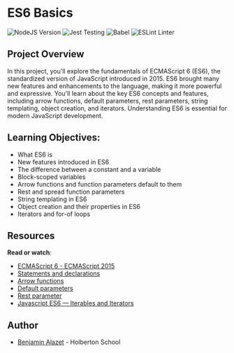 # ES6 Basics 

![NodeJS Version](https://img.shields.io/badge/NodeJS-12.11.x-green.svg)  ![Jest Testing](https://img.shields.io/badge/Jest-Testing_Framework-blue.svg)
  ![Babel](https://img.shields.io/badge/Babel-ES6_Transpiler-orange.svg) ![ESLint Linter](https://img.shields.io/badge/ESLint-Linter-red.svg)


## Project Overview

In this project, you'll explore the fundamentals of ECMAScript 6 (ES6), the standardized version of JavaScript introduced in 2015. ES6 brought many new features and enhancements to the language, making it more powerful and expressive. You'll learn about the key ES6 concepts and features, including arrow functions, default parameters, rest parameters, string templating, object creation, and iterators. Understanding ES6 is essential for modern JavaScript development.

## Learning Objectives:

-   What ES6 is
-   New features introduced in ES6
-   The difference between a constant and a variable
-   Block-scoped variables
-   Arrow functions and function parameters default to them
-   Rest and spread function parameters
-   String templating in ES6
-   Object creation and their properties in ES6
-   Iterators and for-of loops

## Resources

**Read or watch**:

-   [ECMAScript 6 - ECMAScript 2015](https://intranet.hbtn.io/rltoken/Q20cy-_XFufANSBCW0hvog "ECMAScript 6 - ECMAScript 2015")
-   [Statements and declarations](https://intranet.hbtn.io/rltoken/OHkTGVz-DLmzmrpDuWDYBw "Statements and declarations")
-   [Arrow functions](https://intranet.hbtn.io/rltoken/5FxmFLP2qwTEo0puWUVHsQ "Arrow functions")
-   [Default parameters](https://intranet.hbtn.io/rltoken/qZm6g37BqHVD9G96MLsnsg "Default parameters")
-   [Rest parameter](https://intranet.hbtn.io/rltoken/qD9tUS00akyWTDU7MKUAuA "Rest parameter")
-   [Javascript ES6 — Iterables and Iterators](https://intranet.hbtn.io/rltoken/B7ZpQmbM9gcwRyR4HF6NMQ "Javascript ES6 — Iterables and Iterators")

## Author
- [Benjamin Alazet](https://github.com/Yliaze) - Holberton School